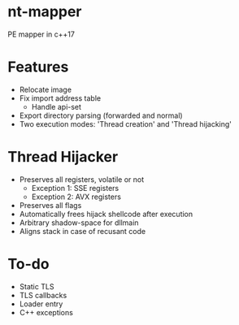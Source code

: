# nt-mapper
PE mapper in c++17

# Features
+ Relocate image
+ Fix import address table
  + Handle api-set
+ Export directory parsing (forwarded and normal)
+ Two execution modes: 'Thread creation' and 'Thread hijacking' 

# Thread Hijacker
+ Preserves all registers, volatile or not
  + Exception 1: SSE registers
  + Exception 2: AVX registers
+ Preserves all flags
+ Automatically frees hijack shellcode after execution
+ Arbitrary shadow-space for dllmain
+ Aligns stack in case of recusant code

# To-do
+ Static TLS
+ TLS callbacks
+ Loader entry
+ C++ exceptions

